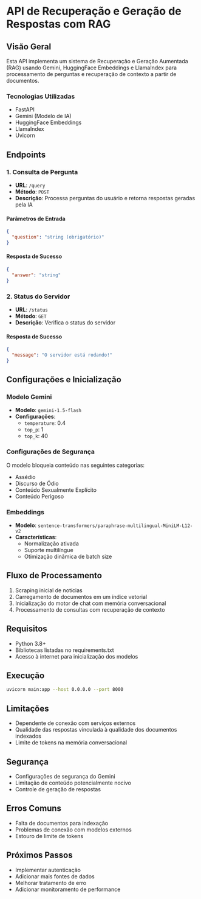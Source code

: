 # API de Recuperação e Geração de Respostas com RAG

## Visão Geral

Esta API implementa um sistema de Recuperação e Geração Aumentada (RAG) usando Gemini, HuggingFace Embeddings e LlamaIndex para processamento de perguntas e recuperação de contexto a partir de documentos.

### Tecnologias Utilizadas

- FastAPI
- Gemini (Modelo de IA)
- HuggingFace Embeddings
- LlamaIndex
- Uvicorn

## Endpoints

### 1. Consulta de Pergunta

- **URL**: `/query`
- **Método**: `POST`
- **Descrição**: Processa perguntas do usuário e retorna respostas geradas pela IA

#### Parâmetros de Entrada

```json
{
  "question": "string (obrigatório)"
}
```

#### Resposta de Sucesso

```json
{
  "answer": "string"
}
```

### 2. Status do Servidor

- **URL**: `/status`
- **Método**: `GET`
- **Descrição**: Verifica o status do servidor

#### Resposta de Sucesso

```json
{
  "message": "O servidor está rodando!"
}
```

## Configurações e Inicialização

### Modelo Gemini

- **Modelo**: `gemini-1.5-flash`
- **Configurações**:
  - `temperature`: 0.4
  - `top_p`: 1
  - `top_k`: 40

### Configurações de Segurança

O modelo bloqueia conteúdo nas seguintes categorias:

- Assédio
- Discurso de Ódio
- Conteúdo Sexualmente Explícito
- Conteúdo Perigoso

### Embeddings

- **Modelo**: `sentence-transformers/paraphrase-multilingual-MiniLM-L12-v2`
- **Características**:
  - Normalização ativada
  - Suporte multilíngue
  - Otimização dinâmica de batch size

## Fluxo de Processamento

1. Scraping inicial de notícias
2. Carregamento de documentos em um índice vetorial
3. Inicialização do motor de chat com memória conversacional
4. Processamento de consultas com recuperação de contexto

## Requisitos

- Python 3.8+
- Bibliotecas listadas no requirements.txt
- Acesso à internet para inicialização dos modelos

## Execução

```bash
uvicorn main:app --host 0.0.0.0 --port 8000
```

## Limitações

- Dependente de conexão com serviços externos
- Qualidade das respostas vinculada à qualidade dos documentos indexados
- Limite de tokens na memória conversacional

## Segurança

- Configurações de segurança do Gemini
- Limitação de conteúdo potencialmente nocivo
- Controle de geração de respostas

## Erros Comuns

- Falta de documentos para indexação
- Problemas de conexão com modelos externos
- Estouro de limite de tokens

## Próximos Passos

- Implementar autenticação
- Adicionar mais fontes de dados
- Melhorar tratamento de erro
- Adicionar monitoramento de performance
